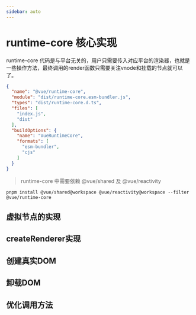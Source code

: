 ```yaml
---
sidebar: auto
---
```


# runtime-core 核心实现

runtime-core 代码是与平台无关的，用户只需要传入对应平台的渲染器，也就是一些操作方法，最终调用的render函数只需要关注vnode和挂载的节点就可以了。

```json
{
  "name": "@vue/runtime-core",
  "module": "dist/runtime-core.esm-bundler.js",
  "types": "dist/runtime-core.d.ts",
  "files": [
    "index.js",
    "dist"
  ],
  "buildOptions": {
    "name": "VueRuntimeCore",
    "formats": [
      "esm-bundler",
      "cjs"
    ]
  }
}
```

> runtime-core 中需要依赖 @vue/shared 及 @vue/reactivity

```shell
pnpm install @vue/shared@workspace @vue/reactivity@workspace --filter @vue/runtime-core
```

## 虚拟节点的实现

## createRenderer实现

## 创建真实DOM

## 卸载DOM

## 优化调用方法
 